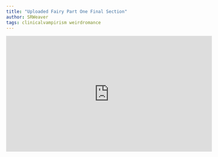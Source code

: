 ```yaml
---
title: "Uploaded Fairy Part One Final Section"
author: SRWeaver
tags: clinicalvampirism weirdromance
---
```

<iframe title="Chapters 10 To Epilogue" src="https://video.ploud.jp/videos/embed/88d9b3c2-f2ee-460c-88c2-5763328dec7a" allowfullscreen="" sandbox="allow-same-origin allow-scripts allow-popups" width="560" height="315" frameborder="0"></iframe>
